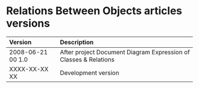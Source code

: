 ﻿Relations Between Objects articles versions
============================================

|**Version**|**Description**|
| :- | :- |
|2008-06-21 00  1.0|After project Document Diagram Expression of Classes & Relations|
|XXXX-XX-XX XX|Development version|


